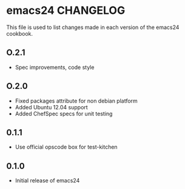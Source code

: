 emacs24 CHANGELOG
=================

This file is used to list changes made in each version of the emacs24 cookbook.

O.2.1
-----
- Spec improvements, code style

O.2.0
-----
- Fixed packages attribute for non debian platform
- Added Ubuntu 12.04 support
- Added ChefSpec specs for unit testing

0.1.1
-----
- Use official opscode box for test-kitchen

0.1.0
-----
- Initial release of emacs24
